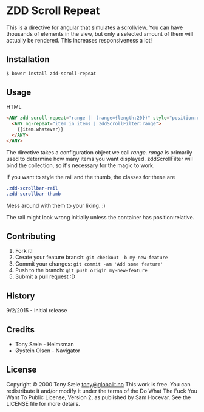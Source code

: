 # ZDD Scroll Repeat

This is a directive for angular that simulates a scrollview. You can have
thousands of elements in the view, but only a selected amount of them will
actually be rendered. This increases responsiveness a lot!

## Installation

```bash
$ bower install zdd-scroll-repeat
```

## Usage

HTML
```html
<ANY zdd-scroll-repeat="range || (range={length:20})" style="position:relative">
  <ANY ng-repeat="item in items | zddScrollFilter:range">
    {{item.whatever}}
  </ANY>
</ANY>
```

The directive takes a configuration object we call *range*.
*range* is primarily used to determine how many items you want displayed.
zddScrollFilter will bind the collection, so it's necessary for the magic
to work.

If you want to style the rail and the thumb, the classes for these are
```css
.zdd-scrollbar-rail
.zdd-scrollbar-thumb
```
Mess around with them to your liking. :)

The rail might look wrong initially unless the container has position:relative.

## Contributing

1. Fork it!
2. Create your feature branch: `git checkout -b my-new-feature`
3. Commit your changes: `git commit -am 'Add some feature'`
4. Push to the branch: `git push origin my-new-feature`
5. Submit a pull request :D

## History

9/2/2015 - Initial release

## Credits

- Tony Sæle - Helmsman
- Øystein Olsen - Navigator

## License
Copyright © 2000 Tony Sæle <tony@globalit.no>
This work is free. You can redistribute it and/or modify it under the
terms of the Do What The Fuck You Want To Public License, Version 2,
as published by Sam Hocevar. See the LICENSE file for more details.
